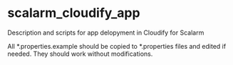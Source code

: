 scalarm_cloudify_app
====================

Description and scripts for app delopyment in Cloudify for Scalarm

All *.properties.example should be copied to *.properties files and edited if needed. They should work without modifications.
